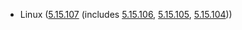 - Linux ([5.15.107](https://lwn.net/Articles/929015) (includes [5.15.106](https://lwn.net/Articles/928343), [5.15.105](https://lwn.net/Articles/927860), [5.15.104](https://lwn.net/Articles/926873)))
